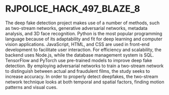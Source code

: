 # RJPOLICE_HACK_497_BLAZE_8

The deep fake detection project makes use of a number of methods, such as two-stream networks,
generative adversarial networks, metadata analysis, and 3D face recognition. Python is the most
popular programming language because of its adaptability and fit for deep learning and computer
vision applications. JavaScript, HTML, and CSS are used in front-end development to facilitate user
interaction. For efficiency and scalability, the backend uses Node.js, while the database management
system is SQL. TensorFlow and PyTorch use pre-trained models to improve deep fake detection. By
employing adversarial networks to train a two-stream network to distinguish between actual and
fraudulent films, the study seeks to increase accuracy. In order to properly detect deepfakes, the
two-stream network technique looks at both temporal and spatial factors, finding motion patterns
and visual cues.
